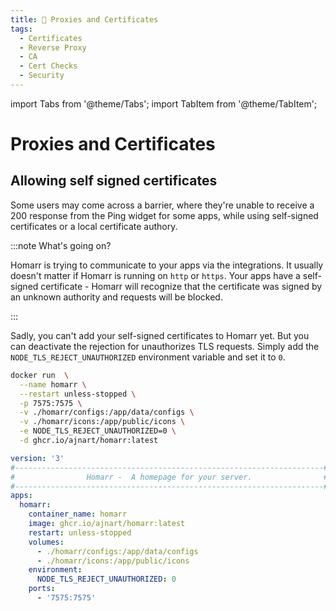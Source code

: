 ```yaml
---
title: 🔀 Proxies and Certificates
tags:
  - Certificates
  - Reverse Proxy
  - CA
  - Cert Checks
  - Security
---
```


import Tabs from '@theme/Tabs';
import TabItem from '@theme/TabItem';

# Proxies and Certificates



## Allowing self signed certificates
Some users may come across a barrier, where they're unable to receive a 200 response from the Ping widget for some apps, while using self-signed certificates or a local certificate authory.

:::note What's going on?

Homarr is trying to communicate to your apps via the integrations.
It usually doesn't matter if Homarr is running on ``http`` or ``https``.
Your apps have a self-signed certificate - Homarr will recognize that the certificate was signed by an unknown authority and requests will be blocked.

:::

Sadly, you can't add your self-signed certificates to Homarr yet.
But you can deactivate the rejection for unauthorizes TLS requests.
Simply add the ``NODE_TLS_REJECT_UNAUTHORIZED`` environment variable and set it to ``0``.

<Tabs>
  <TabItem value="docker_run" label="Example with Docker Run" default>

```bash title=Terminal
docker run  \
  --name homarr \
  --restart unless-stopped \
  -p 7575:7575 \
  -v ./homarr/configs:/app/data/configs \
  -v ./homarr/icons:/app/public/icons \
  -e NODE_TLS_REJECT_UNAUTHORIZED=0 \
  -d ghcr.io/ajnart/homarr:latest
```

  </TabItem>
  <TabItem value="docker_compose" label="Example with Docker Compose">

```yml title=docker-compose.yml
version: '3'
#---------------------------------------------------------------------#
#                Homarr -  A homepage for your server.                #
#---------------------------------------------------------------------#
apps:
  homarr:
    container_name: homarr
    image: ghcr.io/ajnart/homarr:latest
    restart: unless-stopped
    volumes:
      - ./homarr/configs:/app/data/configs
      - ./homarr/icons:/app/public/icons
    environment:
      NODE_TLS_REJECT_UNAUTHORIZED: 0
    ports:
      - '7575:7575'
```

  </TabItem>
</Tabs>

